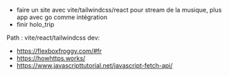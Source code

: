 - faire un site avec vite/tailwindcss/react pour stream de la musique, plus app avec go comme intégration
- finir holo_trip





Path : vite/react/tailwindcss dev:
- https://flexboxfroggy.com/#fr
- https://howhttps.works/
- https://www.javascripttutorial.net/javascript-fetch-api/
